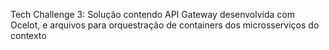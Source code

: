 Tech Challenge 3: Solução contendo API Gateway desenvolvida com Ocelot, e arquivos para orquestração de containers dos microsserviços do contexto
